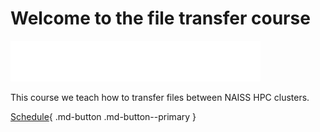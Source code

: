 # Welcome to the file transfer course

![NAISS logo](logo/naiss_logo_white.png)

This course we teach how to transfer files between NAISS HPC clusters.

[Schedule](schedule.md){ .md-button .md-button--primary }

